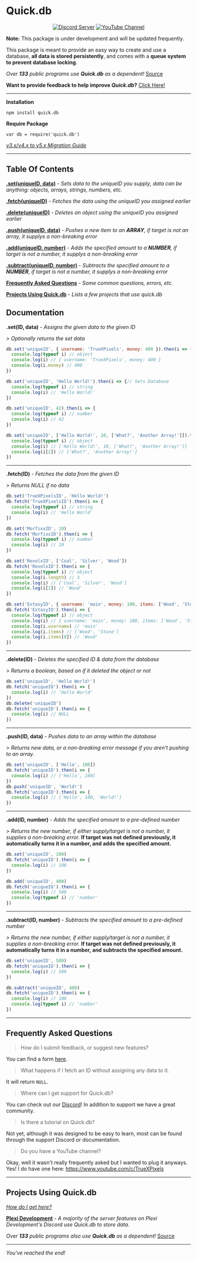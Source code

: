 

Quick.db 
========

<div align="center">
    <p>
        <a href="https://discord.io/plexidev"><img src="https://discordapp.com/api/guilds/343572980351107077/embed.png" alt="Discord Server" /></a>
        <a href="http://www.youtube.com/subscription_center?add_user=TrueXPixels"><img src="https://img.shields.io/badge/Subscribe-YouTube-red.svg" alt="YouTube Channel" /></a>       
    </p>
</div>

**Note:** This package is under development and will be updated frequently.

This package is meant to provide an easy way to create and use a database, **all data is stored persistently**, and comes with a **queue system to prevent database locking**.

*Over **133** public programs use **Quick.db** as a dependent!* [Source](https://github.com/TrueXPixels/quick.db/network/dependents)

**Want to provide feedback to help improve *Quick.db*?** [Click Here!](https://goo.gl/forms/KgjhQdWrztUfwHLB2)

---

**Installation**
```
npm install quick.db
```


**Require Package**
```
var db = require('quick.db')
```

*[v3.x/v4.x to v5.x Migration Guide](https://github.com/TrueXPixels/quick.db/blob/master/MIGRATION.md)*

---

## Table Of Contents
**[.set(uniqueID, data)](#set)** - *Sets data to the uniqueID you supply, data can be anything: objects, arrays, strings, numbers, etc.*

**[.fetch(uniqueID)](#fetch)** - *Fetches the data using the uniqueID you assigned earlier*

**[.delete(uniqueID)](#delete)** - *Deletes an object using the uniqueID you assigned earlier*

**[.push(uniqueID, data)](#push)** - *Pushes a new item to an __ARRAY__, if target is not an array, it supplys a non-breaking error*

**[.add(uniqueID, number)](#add)** - *Adds the specified amount to a __NUMBER__, if target is not a number, it supplys a non-breaking error*

**[.subtract(uniqueID, number)](#subtract)** - *Subtracts the specified amount to a __NUMBER__, if target is not a number, it supplys a non-breaking error*

**[Frequently Asked Questions](#FAQ)** - *Some common questions, errors, etc.*

**[Projects Using Quick.db](#projects)** - *Lists a few projects that use quick.db*

## Documentation

<a name="set"></a>**.set(ID, data)** - *Assigns the given data to the given ID*

*> Optionally returns the set data*
```js
db.set('uniqueID', { username: 'TrueXPixels', money: 400 }).then(i => {
  console.log(typeof i) // object
  console.log(i) // { username: 'TrueXPixels', money: 400 }
  console.log(i.money) // 400
})

db.set('uniqueID', 'Hello World!').then(i => {// Sets Database
  console.log(typeof i) // string
  console.log(i) // 'Hello World!'
})

db.set('uniqueID', 42).then(i => {
  console.log(typeof i) // number
  console.log(i) // 42
})

db.set('uniqueID', ['Hello World!', 10, ['What?', 'Another Array!']]).then(i => {
  console.log(typeof i) // object
  console.log(i) // ['Hello World!', 10, ['What?', 'Another Array!']]
  console.log(i[2]) // ['What?', 'Another Array!']
})
```

---

<a name="fetch"></a>**.fetch(ID)** - *Fetches the data from the given ID*

*> Returns NULL if no data*
```js
db.set('TrueXPixelsID', 'Hello World!')
db.fetch('TrueXPixelsID').then(i => {
  console.log(typeof i) // string
  console.log(i) // 'Hello World'
})

db.set('MorfixxID', 10)
db.fetch('MorfixxID').then(i => {
  console.log(typeof i) // number
  console.log(i) // 10
})

db.set('RevolxID', ['Coal', 'Silver', 'Wood'])
db.fetch('RevolxID').then(i => {
  console.log(typeof i) // object
  console.log(i.length) // 3
  console.log(i) // ['Coal', 'Silver', 'Wood']
  console.log(i[2]) // 'Wood'
})

db.set('ExtasyID', { username: 'main', money: 100, items: ['Wood', 'Stone']})
db.fetch('ExtasyID').then(i => {
  console.log(typeof i) // object
  console.log(i) // { username: 'main', money: 100, items: ['Wood', 'Stone']}
  console.log(i.username) // 'main'
  console.log(i.items) // ['Wood', 'Stone']
  console.log(i.items[0]) // 'Wood'
})
```

---

<a name="delete"></a>**.delete(ID)** - *Deletes the specified ID & data from the database*

*> Returns a boolean, based on if it deleted the object or not*
```js
db.set('uniqueID', 'Hello World!')
db.fetch('uniqueID').then(i => {
  console.log(i) // 'Hello World'
})
db.delete('uniqueID')
db.fetch('uniqueID').then(i => {
  console.log(i) // NULL
})
```

---

<a name="push"></a>**.push(ID, data)** - *Pushes data to an array within the database*

*> Returns new data, or a non-breaking error message if you aren't pushing to an array.*

```js
db.set('uniqueID', ['Hello', 100])
db.fetch('uniqueID').then(i => {
  console.log(i) // ['Hello', 100]
})
db.push('uniqueID', 'World!')
db.fetch('uniqueID').then(i => {
  console.log(i) // ['Hello', 100, 'World!']
})
```

---

<a name="add"></a>**.add(ID, number)** - *Adds the specified amount to a pre-defined number*

*> Returns the new number, if either supply/target is not a number, it supplies a non-breaking error.* **If target was not defined previously, it automatically turns it in a number, and adds the specified amount.**

```js
db.set('uniqueID', 100)
db.fetch('uniqueID').then(i => {
  console.log(i) // 100
})

db.add('uniqueID', 400)
db.fetch('uniqueID').then(i => {
  console.log(i) // 500
  console.log(typeof i) // 'number'
})
```

---

<a name="subtract"></a>**.subtract(ID, number)** - *Subtracts the specified amount to a pre-defined number*

*> Returns the new number, if either supply/target is not a number, it supplies a non-breaking error.* **If target was not defined previously, it automatically turns it in a number, and subtracts the specified amount.**

```js
db.set('uniqueID', 500)
db.fetch('uniqueID').then(i => {
  console.log(i) // 500
})

db.subtract('uniqueID', 400)
db.fetch('uniqueID').then(i => {
  console.log(i) // 100
  console.log(typeof i) // 'number'
})
```

---

## <a name="FAQ"></a>Frequently Asked Questions

> How do I submit feedback, or suggest new features?

You can find a form [here](https://goo.gl/forms/KgjhQdWrztUfwHLB2).

> What happens if I fetch an ID without assigning any data to it.

It will return `NULL`.

> Where can I get support for Quick.db?

You can check out our [Discord](https://discord.io/plexidev)! In addition to support we have a great community.

> Is there a tutorial on Quick.db?

Not yet, although it was designed to be easy to learn, most can be found through the support Discord or documentation.

> Do you have a YouTube channel?

Okay, well it wasn't really frequently asked but I wanted to plug it anyways. Yes! I do have one here: https://www.youtube.com/c/TrueXPixels

---

## <a name="projects"></a>Projects Using Quick.db

*[How do I get here?](https://goo.gl/forms/KgjhQdWrztUfwHLB2)*

**[Plexi Development](https://discord.io/plexidev)** - *A majority of the server features on Plexi Development's Discord use Quick.db to store data.*

*Over **133** public programs also use **Quick.db** as a dependent!* [Source](https://github.com/TrueXPixels/quick.db/network/dependents)

---

*You've reached the end!*
